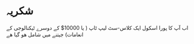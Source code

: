 

# شکريہ

اب آپ کا پورا اسکول ایک کلاس-سٹ لیپ ٹاپ ( یا 10000$ کے دوسرے ٹیکنالوجی کے انعامات) جیتنے میں شامل ھو گیا ھے